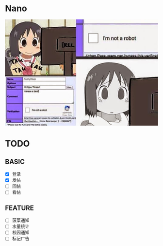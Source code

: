 Nano
=========
![nano-is-no-a-bot](./nano-is-no-a-bot.jpg)

# TODO
## BASIC
- [x] 登录
- [x] 发帖
- [ ] 回帖
- [ ] 看帖

## FEATURE
- [ ] 菠菜通知
- [ ] 水量统计
- [ ] 校园通知
- [ ] 标记广告
